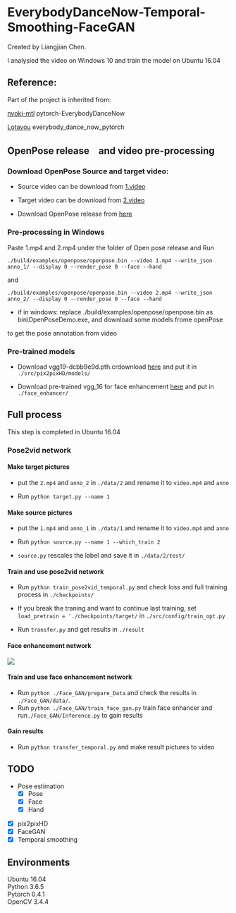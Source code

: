 # EverybodyDanceNow-Temporal-Smoothing-FaceGAN


Created by Liangjian Chen.

I analysied the video on Windows 10 and train the model on Ubuntu 16.04

## Reference:
Part of the project is inherited from:

[nyoki-mtl](https://github.com/nyoki-mtl) pytorch-EverybodyDanceNow

[Lotayou](https://github.com/Lotayou) everybody_dance_now_pytorch

## OpenPose release　and video pre-processing

### Download OpenPose Source and target video:

* Source video can be download from [1.video](https://drive.google.com/file/d/1AxY1toJOmyy1cuqzCNJtsNAhWF1LBLHG/view?usp=sharing)

* Target video can be download from [2.video](https://drive.google.com/file/d/162f8GdNAga3gFBygA1CBZt6XPG1KqQxx/view?usp=sharing)

* Download OpenPose release from [here](https://github.com/CMU-Perceptual-Computing-Lab/openpose/releases)

### Pre-processing in Windows
Paste 1.mp4 and 2.mp4 under the folder of Open pose release and
Run 

`./build/examples/openpose/openpose.bin --video 1.mp4 --write_json anno_1/ --display 0 --render_pose 0 --face --hand`  

and 

`./build/examples/openpose/openpose.bin --video 2.mp4 --write_json anno_2/ --display 0 --render_pose 0 --face --hand`

* if in windows: replace ./build/examples/openpose/openpose.bin as bin\OpenPoseDemo.exe, and download some models frome openPose

to get the pose annotation from video

### Pre-trained models

* Download vgg19-dcbb9e9d.pth.crdownload [here](https://drive.google.com/file/d/1JG-pLXkPmyx3o4L33rG5WMJKMoOjlXhl/view?usp=sharing) and put it in `./src/pix2pixHD/models/`  <br>

* Download pre-trained vgg_16 for face enhancement [here](https://drive.google.com/file/d/180WgIzh0aV1Aayl_b1X7mIhVhDUcW3b1/view?usp=sharing) and put in `./face_enhancer/`

## Full process

This step is completed in Ubuntu 16.04

### Pose2vid network

#### Make target pictures
* put the `2.mp4` and `anno_2` in `./data/2` and rename it to `video.mp4` and `anno`

* Run `python target.py --name 1`

#### Make source pictures
* put the `1.mp4` and `anno_1` in `./data/1` and rename it to `video.mp4` and `anno`

* Run `python source.py --name 1 --which_train 2`

* `source.py` rescales the label and save it in `./data/2/test/` 

#### Train and use pose2vid network
* Run `python train_pose2vid_temporal.py` and check loss and full training process in `./checkpoints/`

* If you break the traning and want to continue last training, set `load_pretrain = './checkpoints/target/` in `./src/config/train_opt.py`

* Run `transfer.py` and get results in `./result`

#### Face enhancement network

![](/result/pic2.png)
#### Train and use face enhancement network
* Run `python ./Face_GAN/prepare_Data` and check the results in `./Face_GAN/data/`.
* Run `python ./Face_GAN/train_face_gan.py` train face enhancer and run`./Face_GAN/Inference.py` to gain results <br>


#### Gain results
* Run `python transfer_temporal.py` and make result pictures to video


## TODO

- Pose estimation
    - [x] Pose
    - [x] Face
    - [x] Hand
- [x] pix2pixHD
- [x] FaceGAN
- [X] Temporal smoothing

## Environments
Ubuntu 16.04 <br>
Python 3.6.5 <br>
Pytorch 0.4.1  <br>
OpenCV 3.4.4  <br>


